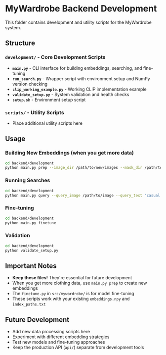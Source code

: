 # MyWardrobe Backend Development

This folder contains development and utility scripts for the MyWardrobe system.

## Structure

### `development/` - Core Development Scripts
- **`main.py`** - CLI interface for building embeddings, searching, and fine-tuning
- **`run_search.py`** - Wrapper script with environment setup and NumPy version checking
- **`clip_working_example.py`** - Working CLIP implementation example
- **`validate_setup.py`** - System validation and health checks
- **`setup.sh`** - Environment setup script

### `scripts/` - Utility Scripts
- Place additional utility scripts here

## Usage

### Building New Embeddings (when you get more data)
```bash
cd backend/development
python main.py prep --image_dir /path/to/new/images --mask_dir /path/to/masks
```

### Running Searches
```bash
cd backend/development
python main.py query --query_image /path/to/image --query_text "casual summer top" --top_k 10
```

### Fine-tuning
```bash
cd backend/development
python main.py finetune
```

### Validation
```bash
cd backend/development
python validate_setup.py
```

## Important Notes

- **Keep these files!** They're essential for future development
- When you get more clothing data, use `main.py prep` to create new embeddings
- The `finetune.py` in `src/mywardrobe/` is for model fine-tuning
- These scripts work with your existing `embeddings.npy` and `index_paths.txt`

## Future Development

- Add new data processing scripts here
- Experiment with different embedding strategies
- Test new models and fine-tuning approaches
- Keep the production API (`api/`) separate from development tools
